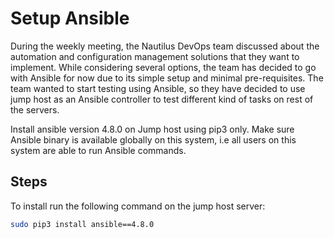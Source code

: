 # Setup Ansible

During the weekly meeting, the Nautilus DevOps team discussed about the automation and configuration management solutions that they want to implement. While considering several options, the team has decided to go with Ansible for now due to its simple setup and minimal pre-requisites. The team wanted to start testing using Ansible, so they have decided to use jump host as an Ansible controller to test different kind of tasks on rest of the servers.

Install ansible version 4.8.0 on Jump host using pip3 only. Make sure Ansible binary is available globally on this system, i.e all users on this system are able to run Ansible commands.

## Steps

To install run the following command on the jump host server:

```sh
sudo pip3 install ansible==4.8.0
```
